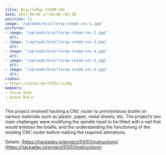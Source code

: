 ```yaml
---
title: BrailleRap STEAM CNC
date: 2017-04-06 17:59:00 +05:30
position: 13
image: "/uploads/braillerap-steam-cnc-1.jpg"
pictures:
- image: "/uploads/braillerap-steam-cnc-2.jpg"
  alt:
- image: "/uploads/braillerap-steam-cnc-3.png"
  alt:
- image: "/uploads/braillerap-steam-cnc-4.jpg"
  alt:
- image: "/uploads/braillerap-steam-cnc-5.jpg"
  alt:
- image: "/uploads/braillerap-steam-cnc-6.jpg"
  alt:
videos:
- https://youtu.be/5TZPu-si2kg
members:
- Forum Shah
- Ashok Matur
---
```


This project involved hacking a CNC router to print/emboss braille on various materials such as plastic, paper, metal sheets, etc. The project’s two main challenges were modifying the spindle head to be fitted with a nail that would emboss the braille, and the understanding the functioning of the existing CNC router before making the required alterations.

Details: [https://hackaday.io/project/51051/instructions](https://hackaday.io/project/51051/instructions)
